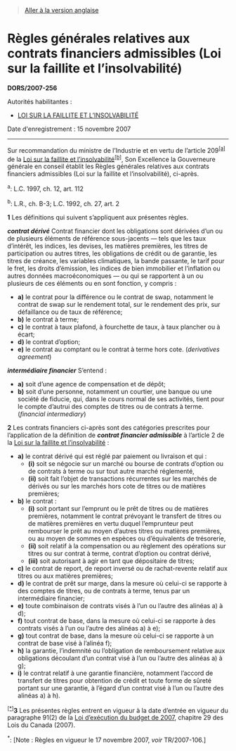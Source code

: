 > [Aller à la version anglaise](/en/Regulations/Statutory%20Orders%20and%20Regulations/2007/256.md)

# Règles générales relatives aux contrats financiers admissibles (Loi sur la faillite et l’insolvabilité)

**DORS/2007-256**

Autorités habilitantes : 
- [LOI SUR LA FAILLITE ET L’INSOLVABILITÉ](/fr/Lois/Lois%20révisées%20du%20Canada/B/B-3.md)

Date d'enregistrement : 15 novembre 2007

----------

Sur recommandation du ministre de l’Industrie et en vertu de l’article 209<sup><a href='#nbp_610063.LFIJuly0607_hq_2399'>[a]</a></sup> de la [Loi sur la faillite et l’insolvabilité](/fr/Lois/Lois%20révisées%20du%20Canada/B/B-3.md)<sup><a href='#nbp_610063.LFIJuly0607_hq_2400'>[b]</a></sup>, Son Excellence la Gouverneure générale en conseil établit les Règles générales relatives aux contrats financiers admissibles (Loi sur la faillite et l’insolvabilité), ci-après.

<a name='nbp_610063.LFIJuly0607_hq_2399'><sup>a</sup></a>: L.C. 1997, ch. 12, art. 112<br />

<a name='nbp_610063.LFIJuly0607_hq_2400'><sup>b</sup></a>: L.R., ch. B-3; L.C. 1992, ch. 27, art. 2<br />



**1** Les définitions qui suivent s’appliquent aux présentes règles.

***contrat dérivé*** Contrat financier dont les obligations sont dérivées d’un ou de plusieurs éléments de référence sous-jacents — tels que les taux d’intérêt, les indices, les devises, les matières premières, les titres de participation ou autres titres, les obligations de crédit ou de garantie, les titres de créance, les variables climatiques, la bande passante, le tarif pour le fret, les droits d’émission, les indices de bien immobilier et l’inflation ou autres données macroéconomiques — ou qui se rapportent à un ou plusieurs de ces éléments ou en sont fonction, y compris :
- **a)** le contrat pour la différence ou le contrat de swap, notamment le contrat de swap sur le rendement total, sur le rendement des prix, sur défaillance ou de taux de référence;
- **b)** le contrat à terme;
- **c)** le contrat à taux plafond, à fourchette de taux, à taux plancher ou à écart;
- **d)** le contrat d’option;
- **e)** le contrat au comptant ou le contrat à terme hors cote. (*derivatives agreement*)

***intermédiaire financier*** S’entend :
- **a)** soit d’une agence de compensation et de dépôt;
- **b)** soit d’une personne, notamment un courtier, une banque ou une société de fiducie, qui, dans le cours normal de ses activités, tient pour le compte d’autrui des comptes de titres ou de contrats à terme. (*financial intermediary*)



**2** Les contrats financiers ci-après sont des catégories prescrites pour l’application de la définition de ***contrat financier admissible*** à l’article 2 de la [Loi sur la faillite et l’insolvabilité](/fr/Lois/Lois%20révisées%20du%20Canada/B/B-3.md) :
- **a)** le contrat dérivé qui est réglé par paiement ou livraison et qui :
	- **(i)** soit se négocie sur un marché ou bourse de contrats d’option ou de contrats à terme ou sur tout autre marché réglementé,
	- **(ii)** soit fait l’objet de transactions récurrentes sur les marchés de dérivés ou sur les marchés hors cote de titres ou de matières premières;
- **b)** le contrat :
	- **(i)** soit portant sur l’emprunt ou le prêt de titres ou de matières premières, notamment le contrat prévoyant le transfert de titres ou de matières premières en vertu duquel l’emprunteur peut rembourser le prêt au moyen d’autres titres ou matières premières, ou au moyen de sommes en espèces ou d’équivalents de trésorerie,
	- **(ii)** soit relatif à la compensation ou au règlement des opérations sur titres ou sur contrat à terme, contrat d’option ou contrat dérivé,
	- **(iii)** soit autorisant à agir en tant que dépositaire de titres;
- **c)** le contrat de report, de report inversé ou de rachat-revente relatif aux titres ou aux matières premières;
- **d)** le contrat de prêt sur marge, dans la mesure où celui-ci se rapporte à des comptes de titres, ou de contrats à terme, tenus par un intermédiaire financier;
- **e)** toute combinaison de contrats visés à l’un ou l’autre des alinéas a) à d);
- **f)** tout contrat de base, dans la mesure où celui-ci se rapporte à des contrats visés à l’un ou l’autre des alinéas a) à e);
- **g)** tout contrat de base, dans la mesure où celui-ci se rapporte à un contrat de base visé à l’alinéa f);
- **h)** la garantie, l’indemnité ou l’obligation de remboursement relative aux obligations découlant d’un contrat visé à l’un ou l’autre des alinéas a) à g);
- **i)** le contrat relatif à une garantie financière, notamment l’accord de transfert de titres pour obtention de crédit et toute forme de sûreté portant sur une garantie, à l’égard d’un contrat visé à l’un ou l’autre des alinéas a) à h).



<sup><a href='#footnote3_f'>[*]</a></sup>**3** Les présentes règles entrent en vigueur à la date d’entrée en vigueur du paragraphe 91(2) de la [Loi d’exécution du budget de 2007](/fr/Lois/Lois%20du%20Canada/2007/ch.%2029.md), chapitre 29 des Lois du Canada (2007).

<a name='footnote3_f'><sup>*</sup></a>: [Note : Règles en vigueur le 17 novembre 2007, *voir* TR/2007-106.]<br />


